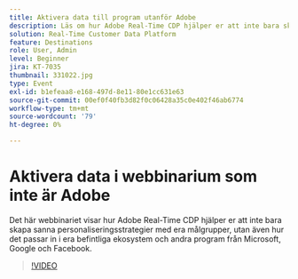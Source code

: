 ```yaml
---
title: Aktivera data till program utanför Adobe
description: Läs om hur Adobe Real-Time CDP hjälper er att inte bara skapa sanna personaliseringsstrategier med era målgrupper, utan även hur det passar in i era befintliga ekosystem och andra program från Microsoft, Google och Facebook.
solution: Real-Time Customer Data Platform
feature: Destinations
role: User, Admin
level: Beginner
jira: KT-7035
thumbnail: 331022.jpg
type: Event
exl-id: b1efeaa8-e168-497d-8e11-80e1cc631e63
source-git-commit: 00ef0f40fb3d82f0c06428a35c0e402f46ab6774
workflow-type: tm+mt
source-wordcount: '79'
ht-degree: 0%

---
```


# Aktivera data i webbinarium som inte är Adobe

Det här webbinariet visar hur Adobe Real-Time CDP hjälper er att inte bara skapa sanna personaliseringsstrategier med era målgrupper, utan även hur det passar in i era befintliga ekosystem och andra program från Microsoft, Google och Facebook.

>[!VIDEO](https://video.tv.adobe.com/v/331022/?learn=on)


